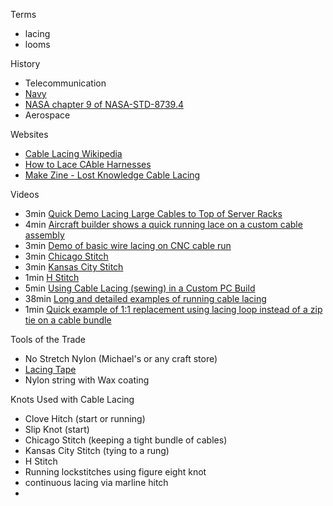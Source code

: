Terms
- lacing
- looms

History
- Telecommunication
- [Navy](http://www.rfcafe.com/references/electrical/NEETS-Modules/NEETS-Module-04-2-41-2-53.htm)
- [NASA chapter 9 of NASA-STD-8739.4](https://web.archive.org/web/20090712020615/http://workmanship.nasa.gov/lib/insp/2%20books/frameset.html)
- Aerospace

Websites
- [Cable Lacing Wikipedia](https://en.wikipedia.org/wiki/Cable_lacing)
- [How to Lace CAble Harnesses](http://www.dairiki.org/hammond/cable-lacing-howto/)
- [Make Zine - Lost Knowledge Cable Lacing](http://makezine.com/2009/07/28/lost-knowledge-cable-lacing/)

Videos
- 3min [Quick Demo Lacing Large Cables to Top of Server Racks](http://www.youtube.com/watch?v=7CVvggAKBkk)
- 4min [Aircraft builder shows a quick running lace on a custom cable assembly](https://www.youtube.com/watch?v=oBG30s3PUKw)
- 3min [Demo of basic wire lacing on CNC cable run](https://www.youtube.com/watch?v=BSqfchqx1c8)
- 3min [Chicago Stitch](https://www.youtube.com/watch?v=7wQ7MC04_5g)
- 3min [Kansas City Stitch](https://www.youtube.com/watch?v=aiO-rNyVngU)
- 1min [H Stitch](https://www.youtube.com/watch?v=d5sbY9aDlxI)
- 5min [Using Cable Lacing (sewing) in a Custom PC Build](https://www.youtube.com/watch?v=La6LbgnZJco)
- 38min [Long and detailed examples of running cable lacing](https://www.youtube.com/watch?v=CERS4TT4uZY)
- 1min [Quick example of 1:1 replacement using lacing loop instead of a zip tie on a cable bundle](https://www.youtube.com/watch?v=Hsid71hFMNQ)

Tools of the Trade
- No Stretch Nylon (Michael's or any craft store)
- [Lacing Tape](http://www.aircraftspruce.com/catalog/elpages/BreydenLacingTapes.php?clickkey=3874)
- Nylon string with Wax coating

Knots Used with Cable Lacing
- Clove Hitch (start or running)
- Slip Knot (start)
- Chicago Stitch (keeping a tight bundle of cables)
- Kansas City Stitch (tying to a rung)
- H Stitch
- Running lockstitches using figure eight knot
- continuous lacing via marline hitch
- 
